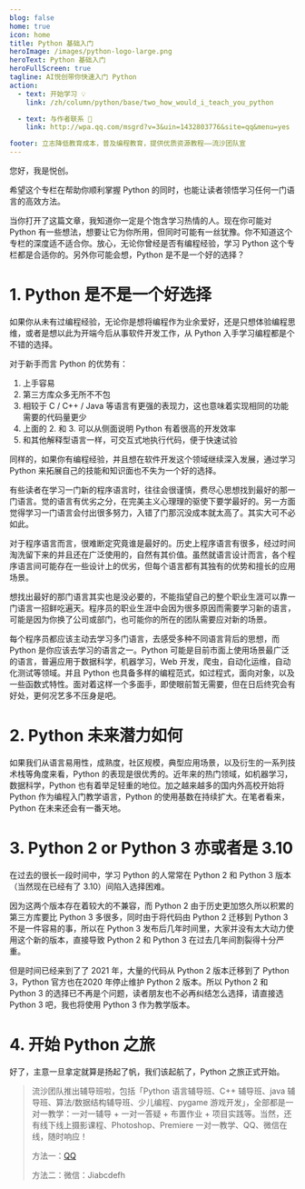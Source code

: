 ```yaml
---
blog: false
home: true
icon: home
title: Python 基础入门
heroImage: /images/python-logo-large.png
heroText: Python 基础入门
heroFullScreen: true
tagline: AI悦创带你快速入门 Python
action:
  - text: 开始学习 💡
    link: /zh/column/python/base/two_how_would_i_teach_you_python

  - text: 与作者联系 👋
    link: http://wpa.qq.com/msgrd?v=3&uin=1432803776&site=qq&menu=yes

footer: 立志降低教育成本，普及编程教育，提供优质资源教程——流沙团队宣
---
```


您好，我是悦创。

希望这个专栏在帮助你顺利掌握 Python 的同时，也能让读者领悟学习任何一门语言的高效方法。

当你打开了这篇文章，我知道你一定是个饱含学习热情的人。现在你可能对 Python 有一些想法，想要让它为你所用，但同时可能有一丝犹豫。你不知道这个专栏的深度适不适合你。放心，无论你曾经是否有编程经验，学习 Python 这个专栏都是合适你的。另外你可能会想，Python 是不是一个好的选择？



# 1. Python 是不是一个好选择
如果你从未有过编程经验，无论你是想将编程作为业余爱好，还是只想体验编程思维，或者是想以此为开端今后从事软件开发工作，从 Python 入手学习编程都是个不错的选择。

对于新手而言 Python 的优势有：

1. 上手容易
1. 第三方库众多无所不不包
1. 相较于 C / C++ / Java 等语言有更强的表现力，这也意味着实现相同的功能需要的代码量更少
1. 上面的 2. 和 3. 可以从侧面说明 Python 有着很高的开发效率
1. 和其他解释型语言一样，可交互式地执行代码，便于快速试验



同样的，如果你有编程经验，并且想在软件开发这个领域继续深入发展，通过学习 Python 来拓展自己的技能和知识面也不失为一个好的选择。

有些读者在学习一门新的程序语言时，往往会很谨慎，费尽心思想找到最好的那一门语言。觉的语言有优劣之分，在完美主义心理理的驱使下要学最好的。另一方面觉得学习一门语言会付出很多努力，入错了门那沉没成本就太高了。其实大可不必如此。

对于程序语言而言，很难断定究竟谁是最好的。历史上程序语言有很多，经过时间淘洗留下来的并且还在广泛使用的，自然有其价值。虽然就语言设计而言，各个程序语言间可能存在一些设计上的优劣，但每个语言都有其独有的优势和擅长的应用场景。

想找出最好的那门语言其实也是没必要的，不能指望自己的整个职业生涯可以靠一门语言一招鲜吃遍天。程序员的职业生涯中会因为很多原因而需要学习新的语言，可能是因为你换了公司或部门，也可能你的所在的团队需要应对新的场景。

每个程序员都应该主动去学习多门语言，去感受多种不同语言背后的思想，而 Python 是你应该去学习的语言之一。Python 可能是目前市面上使用场景最广泛的语言，普遍应用于数据科学，机器学习，Web 开发，爬虫，自动化运维，自动化测试等领域。并且 Python 也具备多样的编程范式，如过程式，面向对象，以及一些函数式特性。面对着这样一个多面手，即使眼前暂无需要，但在日后终究会有好处，更何况艺多不压身是吧。



# 2. Python 未来潜力如何
如果我们从语言易用性，成熟度，社区规模，典型应用场景，以及衍生的一系列技术栈等角度来看，Python 的表现是很优秀的。近年来的热门领域，如机器学习，数据科学，Python 也有着举足轻重的地位。加之越来越多的国内外高校开始将 Python 作为编程入门教学语言，Python 的使用基数在持续扩大。在笔者看来，Python 在未来还会有一番天地。



# 3. Python 2 or Python 3 亦或者是 3.10

在过去的很长一段时间中，学习 Python 的人常常在 Python 2 和 Python 3 版本（当然现在已经有了 3.10）间陷入选择困难。

因为这两个版本存在着较大的不兼容，而 Python 2 由于历史更加悠久所以积累的第三方库要比 Python 3 多很多，同时由于将代码由 Python 2 迁移到 Python 3 不是一件容易的事，所以在 Python 3 发布后几年时间⾥，大家并没有太大动力使用这个新的版本，直接导致 Python 2 和 Python 3 在过去几年间割裂得十分严重。

但是时间已经来到了了 2021 年，大量的代码从 Python 2 版本迁移到了 Python 3，Python 官方也在2020 年停止维护 Python 2 版本。所以 Python 2 和 Python 3 的选择已不再是个问题，读者朋友也不必再纠结怎么选择，请直接选 Python 3 吧，我也将使用 Python 3 作为教学版本。



# 4. 开始 Python 之旅
好了，主意一旦拿定就算是扬起了帆，我们该起航了，Python 之旅正式开始。

> 流沙团队推出辅导班啦，包括「Python 语言辅导班、C++ 辅导班、java 辅导班、算法/数据结构辅导班、少儿编程、pygame 游戏开发」，全部都是一对一教学：一对一辅导 + 一对一答疑 + 布置作业 + 项目实践等。当然，还有线下线上摄影课程、Photoshop、Premiere 一对一教学、QQ、微信在线，随时响应！
>
> 方法一：[QQ](http://wpa.qq.com/msgrd?v=3&uin=1432803776&site=qq&menu=yes)
>
> 方法二：微信：Jiabcdefh
